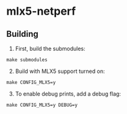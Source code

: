 # mlx5-netperf

## Building
1. First, build the submodules:
```
make submodules
```

2. Build with MLX5 support turned on:
```
make CONFIG_MLX5=y
```

3. To enable debug prints, add a debug flag:
```
make CONFIG_MLX5=y DEBUG=y
```

